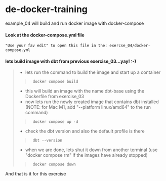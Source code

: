 # de-docker-training
example_04 will build and run docker image with docker-compose

#### Look at the docker-compose.yml file
```
"Use your fav edit" to open this file in the: exercse_04/docker-compose.yml
```
#### lets build image with dbt from previous exercise_03...yay! :-)
> * lets run the command to build the image and start up a container
>>      docker compose build
> * this will build an image with the name dbt-base using the Dockerfile from exercise_03
> * now lets run the newly created image that contains dbt installed (NOTE: for Mac M1, add "--platform linux/amd64" to the run command)
>>      docker compose up -d
> * check the dbt version and also the default profile is there
>>      dbt --version
> * when we are done, lets shut it down from another terminal (use "docker compose rm" if the images have already stopped)
>>      docker compose down

And that is it for this exercise
